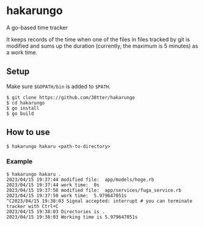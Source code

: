 # hakarungo
A go-based time tracker

It keeps records of the time when one of the files in files tracked by git is modified and sums up the duration (currently, the maximum is 5 minutes) as a work time.

## Setup

Make sure `$GOPATH/bin` is added to `$PATH`.

```
$ git clone https://github.com/38tter/hakarungo
$ cd hakarungo
$ go install
$ go build
```

## How to use

```
$ hakarungo hakaru <path-to-directory>
```

### Example

```
$ hakarungo hakaru .
2023/04/15 19:37:44 modified file:  app/models/hoge.rb
2023/04/15 19:37:44 work time:  0s
2023/04/15 19:37:50 modified file:  app/services/fuga_service.rb
2023/04/15 19:37:50 work time:  5.979647051s
^C2023/04/15 19:38:03 Signal accepted: interrupt # you can terminate tracker with Ctrl+C
2023/04/15 19:38:03 Directories is .
2023/04/15 19:38:03 Working time is 5.979647051s
```
